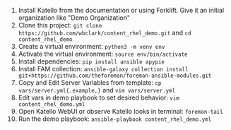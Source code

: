 1. Install Katello from the documentation or using Forklift. Give it an initial organization like "Demo Organization"
2. Clone this project: `git clone https://github.com/wbclark/content_rhel_demo.git` and `cd content_rhel_demo`
3. Create a virtual environment: `python3 -m venv env`
4. Activate the virtual environment: `source env/bin/activate`
5. Install dependencies: `pip install ansible apypie`
6. Install FAM collection: `ansible-galaxy collection install git+https://github.com/theforeman/foreman-ansible-modules.git`
7. Copy and Edit Server Variables from template: `cp vars/server.yml{.example,}` and `vim vars/server.yml`
8. Edit vars in demo playbook to set desired behavior: `vim content_rhel_demo.yml`
9. Open Katello WebUI or observe Katello looks in terminal: `foreman-tail`
10. Run the demo playbook: `ansible-playbook content_rhel_demo.yml`
